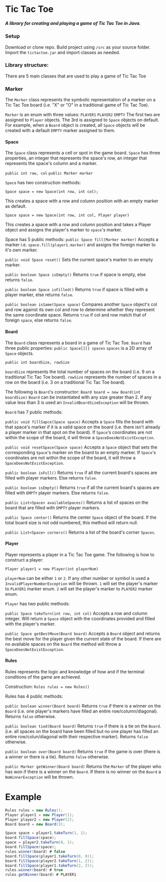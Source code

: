 # Tic Tac Toe
##### A library for creating and playing a game of Tic Tac Toe in Java.

### Setup

Download or clone repo. Build project using ```/src``` as your source folder. Import the ```tictactoe.jar``` and import classes as needed.

### Library structure:
There are 5 main classes that are used to play a game of Tic Tac Toe
### Marker
The ```Marker``` class represents the symbolic representation of a marker on a Tic Tac Toe board (i.e. "X" or "O" in a traditional game of Tic Tac Toe).

```Marker``` is an enum with three values:
```PLAYER1```
```PLAYER2```
```EMPTY```
The first two are assigned to ```Player``` objects. The 3rd is assigned to ```Space``` objects on default. For example, when a ```Board``` object is created, all ```Space``` objects will be created with a default ```EMPTY``` marker assigned to them.

#### Space
The ```Space``` class represents a cell or spot in the game board.
```Space``` has three properties, an integer that represents the space's row, an integer that represents the space's column and a marker.

```public int row, col```
```public Marker marker```

```Space``` has two construction methods:

```Space space = new Space(int row, int col);```

This creates a space with a row and column position with an empty marker as default.

```Space space = new Space(int row, int col, Player player)```

This creates a space with a row and column position and takes a Player object and assigns the player's marker to ```space```'s marker.

Space has 5 public methods:
```public Space fill(Marker marker)```
Accepts a marker i.e. ```space.fill(player1.marker)``` and assigns the foreign marker to it's own marker.

```public void Space reset()```
Sets the current space's marker to an empty marker.

```public boolean Space isEmpty()```
Returns ```true``` if space is empty, else returns ```false```.

```public boolean Space isFilled()```
Returns ```true``` if space is filled with a player marker, else returns ```false```.

```public boolean isSame(Space space)```
Compares another ```Space``` object's col and row against its own col and row to determine whether they represent the same coordinate space. Returns ```true``` if col and row match that of foreign ```space```, else returns ```false```.
#### Board
The ```Board``` class represents a board in a game of Tic Tac Toe.
```Board``` has three public properties:
```public Space[][] spaces```
```spaces``` is a 2D array of ```Space``` objects.

```public int boardSize, rowSize```

```boardSize``` represents the total number of spaces on the board (i.e. 9 on a traditional Tic Tac Toe board).
```rowSize``` represents the number of spaces in a row on the board (i.e. 3 on a traditional Tic Tac Toe board).

The following is ```Board```'s constructor:
```Board board = new Board(int boardSize)```
```Board``` can be instantiated with any size greater than 2. If any value less than 3 is used an ```InvalidBoardSizeException``` will be thrown.

```Board``` has 7 public methods:

```public void fillSapce(Space space)```
Accepts a ```Space``` fills the board with that space's marker if it is a valid space on the board (i.e. there isn't already a player marker in that spot on the board). If ```Space```'s coordinates are not within the scope of the board, it will throw a ```SpaceDoesNotExistException```.

```public void resetSpace(Space space)```
Accepts a ```Space``` object that sets the corresponding ```Space```'s marker on the board to an empty marker. If ```Space```'s coordinates are not within the scope of the board, it will throw a ```SpaceDoesNotExistException```.

```public boolean isFull()```
Returns ```true``` if all the current board's spaces are filled with player markers. Else returns ```false```.

```public boolean isEmpty()```
Returns ```true``` if all the current board's spaces are filled with ```EMPTY``` player markers. Else returns ```false```.

```public List<Space> availableSpaces()```
Returns a list of spaces on the board that are filled with ```EMPTY``` player markers.

```public Space center()```
Returns the center ```Space``` object of the board. If the total board size is not odd numbered, this method will return null.

```public List<Space> corners()```
Returns a list of the board's corner ```Spaces```.

#### Player
Player represents a player in a Tic Tac Toe game.
The following is how to construct a player:

```Player player1 = new Player(int playerNum)```

```playerNum``` can be either ```1``` or ```2```. If any other number or symbol is used a ```InvalidPlayerNumberException``` will be thrown.
```1``` will set the player's marker to ```PLAYER1``` marker enum. ```2``` will set the player's marker to ```PLAYER2``` marker enum.

```Player``` has two public methods:

```public Space takeTurn(int row, int col)```
Accepts a row and column integer. Will return a ```Space``` object with the coordinates provided and filled with the player's marker.

```public Space getBestMove(Board board)```
Accepts a ```Board``` object and returns the best move for the player given the current state of the board. If there are no available spaces on the ```Board``` the method will throw a ```SpaceDoesNotExistException```.

#### Rules
Rules represents the logic and knowledge of how and if the terminal conditions of the game are achieved.

Construction:
```Rules rules = new Rules()```

Rules has 4 public methods:

```public boolean winner(Board board)```
Returns ```true``` if there is a winner on the ```Board``` (i.e. one player's markers have filled an entire row/column/diagonal). Returns ```false``` otherwise.

```public boolean tied(Board board)```
Returns ```true``` if there is a tie on the ```Board```. (i.e. all spaces on the board have been filled but no one player has filled an entire row/colun/diagonal with their respective marker). Returns ```false``` otherwise.

```public boolean over(Board board)```
Returns ```true``` if the game is over (there is a winner or there is a tie). Returns ```false``` otherwise.

```public Marker getWinner(Board board)```
Returns the ```Marker``` of the player who has won if there is a winner on the ```Board```. If there is no winner on the ```Board``` a ```NoWinnerException``` will be thrown.

# Example

```java
Rules rules = new Rules();
Player player1 = new Player(1);
Player player2 = new Player(2);
Board board = new Board(3);

Space space = player1.takeTurn(1, 1);
board.fillSpace(space);
space = player2.takeTurn(0, 1);
board.fillSpace(space);
rules.winner(board) # false
board.fillSpace(player1.takeTurn(0, 0));
board.fillSpace(player2.takeTurn(1, 2));
board.fillSpace(player1.takeTurn(2, 2));
rules.winner(board) # true
rules.getWinner(board) # PLAYER1
```
